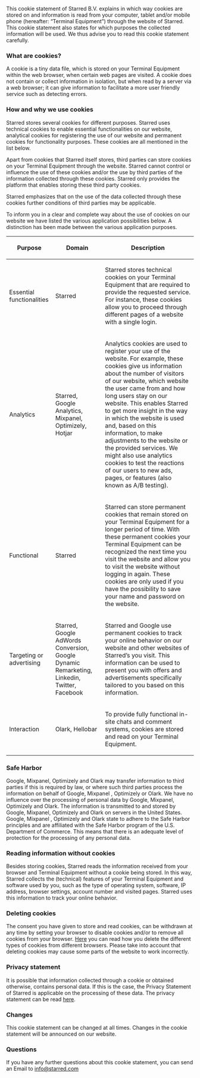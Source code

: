 This cookie statement of Starred B.V. explains in which way cookies are stored on and information is read from your computer, tablet and/or mobile phone (hereafter: “Terminal Equipment”) through the website of Starred. This cookie statement also states for which purposes the collected information will be used. We thus advise you to read this cookie statement carefully.

### What are cookies?

A cookie is a tiny data file, which is stored on your Terminal Equipment within the web browser, when certain web pages are visited. A cookie does not contain or collect information in isolation, but when read by a server via a web browser; it can give information to facilitate a more user friendly service such as detecting errors.

### How and why we use cookies

Starred stores several cookies for different purposes. Starred uses technical cookies to enable essential functionalities on our website, analytical cookies for registering the use of our website and permanent cookies for functionality purposes. These cookies are all mentioned in the list below.

Apart from cookies that Starred itself stores, third parties can store cookies on your Terminal Equipment through the website. Starred cannot control or influence the use of these cookies and/or the use by third parties of the information collected through these cookies. Starred only provides the platform that enables storing these third party cookies.

Starred emphasizes that on the use of the data collected through these cookies further conditions of third parties may be applicable.

To inform you in a clear and complete way about the use of cookies on our website we have listed the various application possibilities below. A distinction has been made between the various application purposes.

<table class="borderStyle">

<thead>

<tr>

<th>

Purpose

</th>

<th>

Domain

</th>

<th>

Description

</th>

</tr>

</thead>

<tbody>

<tr>

<td>

Essential functionalities

</td>

<td>

Starred

</td>

<td>

Starred stores technical cookies on your Terminal Equipment that are required to provide the requested service. For instance, these cookies allow you to proceed through different pages of a website with a single login.

</td>

</tr>

<tr>

<td>

Analytics

</td>

<td>

Starred, Google Analytics, Mixpanel, Optimizely, Hotjar

</td>

<td>

Analytics cookies are used to register your use of the website. For example, these cookies give us information about the number of visitors of our website, which website the user came from and how long users stay on our website. This enables Starred to get more insight in the way in which the website is used and, based on this information, to make adjustments to the website or the provided services. We might also use analytics cookies to test the reactions of our users to new ads, pages, or features (also known as A/B testing).

</td>

</tr>

<tr>

<td>

Functional

</td>

<td>

Starred

</td>

<td>

Starred can store permanent cookies that remain stored on your Terminal Equipment for a longer period of time. With these permanent cookies your Terminal Equipment can be recognized the next time you visit the website and allow you to visit the website without logging in again. These cookies are only used if you have the possibility to save your name and password on the website.

</td>

</tr>

<tr>

<td>

Targeting or advertising

</td>

<td>

Starred, Google AdWords Conversion, Google Dynamic Remarketing, Linkedin, Twitter, Facebook

</td>

<td>

Starred and Google use permanent cookies to track your online behavior on our website and other websites of Starred’s you visit. This information can be used to present you with offers and advertisements specifically tailored to you based on this information.

</td>

</tr>

<tr>

<td>

Interaction

</td>

<td>

Olark, Hellobar

</td>

<td>

To provide fully functional in-site chats and comment systems, cookies are stored and read on your Terminal Equipment.

</td>

</tr>

</tbody>

</table>

### Safe Harbor

Google, Mixpanel, Optimizely and Olark may transfer information to third parties if this is required by law, or where such third parties process the information on behalf of Google, Mixpanel , Optimizely or Olark. We have no influence over the processing of personal data by Google, Mixpanel, Optimizely and Olark. The information is transmitted to and stored by Google, Mixpanel, Optimizely and Olark on servers in the United States. Google, Mixpanel , Optimizely and Olark state to adhere to the Safe Harbor principles and are affiliated with the Safe Harbor program of the U.S. Department of Commerce. This means that there is an adequate level of protection for the processing of any personal data.

### Reading information without cookies

Besides storing cookies, Starred reads the information received from your browser and Terminal Equipment without a cookie being stored. In this way, Starred collects the (technical) features of your Terminal Equipment and software used by you, such as the type of operating system, software, IP address, browser settings, account number and visited pages. Starred uses this information to track your online behavior.

### Deleting cookies

The consent you have given to store and read cookies, can be withdrawn at any time by setting your browser to disable cookies and/or to remove all cookies from your browser. [Here](https://www.usa.gov/optout-instructions) you can read how you delete the different types of cookies from different browsers. Please take into account that deleting cookies may cause some parts of the website to work incorrectly.

### Privacy statement

It is possible that information collected through a cookie or obtained otherwise, contains personal data. If this is the case, the Privacy Statement of Starred is applicable on the processing of these data. The privacy statement can be read [here](https://www.starred.com/en/page/privacy).

### Changes

This cookie statement can be changed at all times. Changes in the cookie statement will be announced on our website.

### Questions

If you have any further questions about this cookie statement, you can send an Email to [info@starred.com](mailto:info@starred.com)
